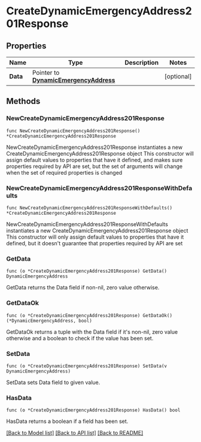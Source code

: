 # CreateDynamicEmergencyAddress201Response

## Properties

Name | Type | Description | Notes
------------ | ------------- | ------------- | -------------
**Data** | Pointer to [**DynamicEmergencyAddress**](DynamicEmergencyAddress.md) |  | [optional] 

## Methods

### NewCreateDynamicEmergencyAddress201Response

`func NewCreateDynamicEmergencyAddress201Response() *CreateDynamicEmergencyAddress201Response`

NewCreateDynamicEmergencyAddress201Response instantiates a new CreateDynamicEmergencyAddress201Response object
This constructor will assign default values to properties that have it defined,
and makes sure properties required by API are set, but the set of arguments
will change when the set of required properties is changed

### NewCreateDynamicEmergencyAddress201ResponseWithDefaults

`func NewCreateDynamicEmergencyAddress201ResponseWithDefaults() *CreateDynamicEmergencyAddress201Response`

NewCreateDynamicEmergencyAddress201ResponseWithDefaults instantiates a new CreateDynamicEmergencyAddress201Response object
This constructor will only assign default values to properties that have it defined,
but it doesn't guarantee that properties required by API are set

### GetData

`func (o *CreateDynamicEmergencyAddress201Response) GetData() DynamicEmergencyAddress`

GetData returns the Data field if non-nil, zero value otherwise.

### GetDataOk

`func (o *CreateDynamicEmergencyAddress201Response) GetDataOk() (*DynamicEmergencyAddress, bool)`

GetDataOk returns a tuple with the Data field if it's non-nil, zero value otherwise
and a boolean to check if the value has been set.

### SetData

`func (o *CreateDynamicEmergencyAddress201Response) SetData(v DynamicEmergencyAddress)`

SetData sets Data field to given value.

### HasData

`func (o *CreateDynamicEmergencyAddress201Response) HasData() bool`

HasData returns a boolean if a field has been set.


[[Back to Model list]](../README.md#documentation-for-models) [[Back to API list]](../README.md#documentation-for-api-endpoints) [[Back to README]](../README.md)



